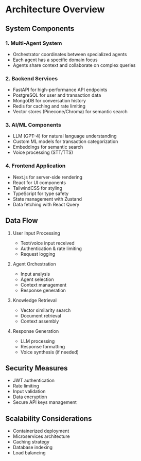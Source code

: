# Architecture Overview

## System Components

### 1. Multi-Agent System
- Orchestrator coordinates between specialized agents
- Each agent has a specific domain focus
- Agents share context and collaborate on complex queries

### 2. Backend Services
- FastAPI for high-performance API endpoints
- PostgreSQL for user and transaction data
- MongoDB for conversation history
- Redis for caching and rate limiting
- Vector stores (Pinecone/Chroma) for semantic search

### 3. AI/ML Components
- LLM (GPT-4) for natural language understanding
- Custom ML models for transaction categorization
- Embeddings for semantic search
- Voice processing (STT/TTS)

### 4. Frontend Application
- Next.js for server-side rendering
- React for UI components
- TailwindCSS for styling
- TypeScript for type safety
- State management with Zustand
- Data fetching with React Query

## Data Flow

1. User Input Processing
   - Text/voice input received
   - Authentication & rate limiting
   - Request logging

2. Agent Orchestration
   - Input analysis
   - Agent selection
   - Context management
   - Response generation

3. Knowledge Retrieval
   - Vector similarity search
   - Document retrieval
   - Context assembly

4. Response Generation
   - LLM processing
   - Response formatting
   - Voice synthesis (if needed)

## Security Measures

- JWT authentication
- Rate limiting
- Input validation
- Data encryption
- Secure API keys management

## Scalability Considerations

- Containerized deployment
- Microservices architecture
- Caching strategy
- Database indexing
- Load balancing